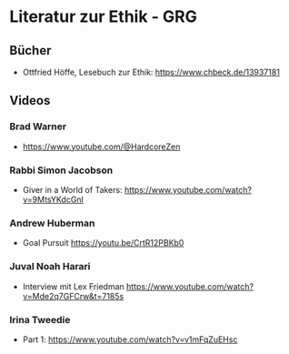 # Literatur zur Ethik - GRG

## Bücher

-   Ottfried Höffe, Lesebuch zur Ethik: <https://www.chbeck.de/13937181>

## Videos

### Brad Warner

-   <https://www.youtube.com/@HardcoreZen>

### Rabbi Simon Jacobson

-   Giver in a World of Takers: <https://www.youtube.com/watch?v=9MtsYKdcGnI>

### Andrew Huberman

-   Goal Pursuit <https://youtu.be/CrtR12PBKb0>

### Juval Noah Harari

-   Interview mit Lex Friedman
    <https://www.youtube.com/watch?v=Mde2q7GFCrw&t=7185s>

### Irina Tweedie

-   Part 1: <https://www.youtube.com/watch?v=v1mFqZuEHsc>
